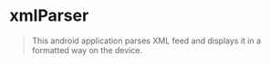 # xmlParser
> This android application parses XML feed and displays it in a formatted way on the device.
